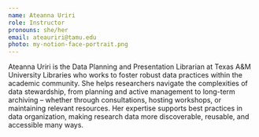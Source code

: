 ```yaml
---
name: Ateanna Uriri
role: Instructor
pronouns: she/her
email: ateauriri@tamu.edu
photo: my-notion-face-portrait.png
---
```


Ateanna Uriri is the Data Planning and Presentation Librarian at Texas A&M University Libraries who works to foster robust data practices within the academic community. She helps researchers navigate the complexities of data stewardship, from planning and active management to long-term archiving – whether through consultations, hosting workshops, or maintaining relevant resources. Her expertise supports best practices in data organization, making research data more discoverable, reusable, and accessible many ways.
